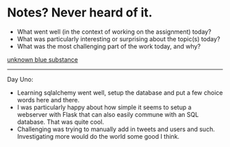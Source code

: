 # Notes? Never heard of it.

- What went well (in the context of working on the assignment) today?
- What was particularly interesting or surprising about the topic(s) today?
- What was the most challenging part of the work today, and why?

[unknown blue substance](https://github.com/jeibloo/Unknown-Blue-Substance)

---
Day Uno:

- Learning sqlalchemy went well, setup the database and put a few choice words here and there.
- I was particularly happy about how simple it seems to setup a webserver with Flask that can also easily commune with an SQL database. That was quite cool.
- Challenging was trying to manually add in tweets and users and such. Investigating more would do the world some good I think.         
